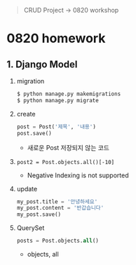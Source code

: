 > CRUD Project -> 0820 workshop

# 0820 homework

## 1. Django Model

1. migration

   ```bash
   $ python manage.py makemigrations
   $ python manage.py migrate
   ```



2. create

   ```sql
   post = Post('제목', '내용')
   post.save()
   ```

   - 새로운 Post 저장되지 않는 코드



3. `post2 = Post.objects.all()[-10]`

   - Negative Indexing is not supported

   

4. update

   ```sql
   my_post.title = '안녕하세요'
   my_post.content = '반갑습니다'
   my_post.save()
   ```



5. QuerySet

   ```sql
   posts = Post.objects.all()
   ```

   - objects, all